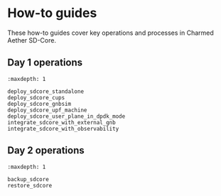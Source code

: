 # How-to guides

These how-to guides cover key operations and processes in Charmed Aether SD-Core.

## Day 1 operations

```{toctree}
:maxdepth: 1

deploy_sdcore_standalone
deploy_sdcore_cups
deploy_sdcore_gnbsim
deploy_sdcore_upf_machine
deploy_sdcore_user_plane_in_dpdk_mode
integrate_sdcore_with_external_gnb
integrate_sdcore_with_observability
```

## Day 2 operations

```{toctree}
:maxdepth: 1

backup_sdcore
restore_sdcore
```
